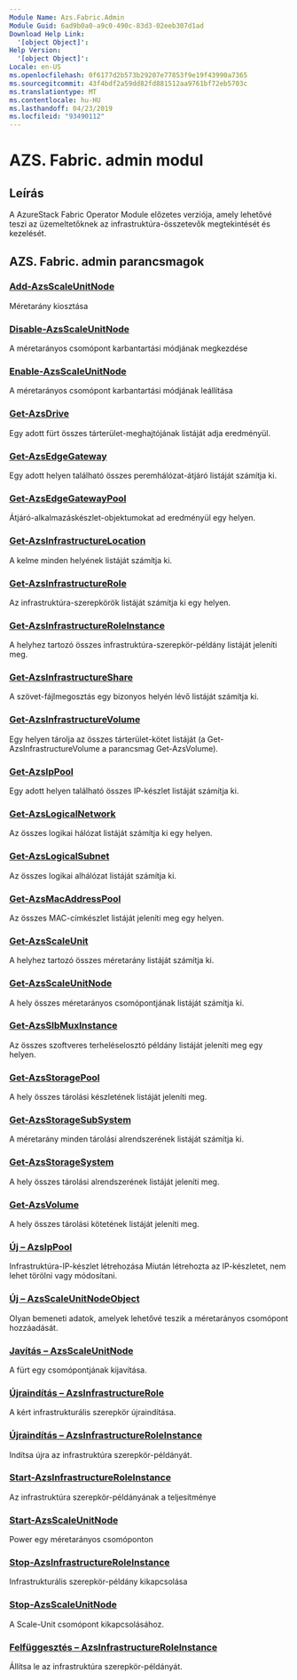 ```yaml
---
Module Name: Azs.Fabric.Admin
Module Guid: 6ad9b0a0-a9c0-490c-83d3-02eeb307d1ad
Download Help Link:
  '[object Object]': 
Help Version:
  '[object Object]': 
Locale: en-US
ms.openlocfilehash: 0f6177d2b573b29207e77853f9e19f43990a7365
ms.sourcegitcommit: 43f4bdf2a59dd82fd881512aa9761bf72eb5703c
ms.translationtype: MT
ms.contentlocale: hu-HU
ms.lasthandoff: 04/23/2019
ms.locfileid: "93490112"
---
```

# AZS. Fabric. admin modul
## Leírás
A AzureStack Fabric Operator Module előzetes verziója, amely lehetővé teszi az üzemeltetőknek az infrastruktúra-összetevők megtekintését és kezelését.

## AZS. Fabric. admin parancsmagok
### [Add-AzsScaleUnitNode](Add-AzsScaleUnitNode.md)
Méretarány kiosztása

### [Disable-AzsScaleUnitNode](Disable-AzsScaleUnitNode.md)
A méretarányos csomópont karbantartási módjának megkezdése

### [Enable-AzsScaleUnitNode](Enable-AzsScaleUnitNode.md)
A méretarányos csomópont karbantartási módjának leállítása

### [Get-AzsDrive](Get-AzsDrive.md)
Egy adott fürt összes tárterület-meghajtójának listáját adja eredményül.

### [Get-AzsEdgeGateway](Get-AzsEdgeGateway.md)
Egy adott helyen található összes peremhálózat-átjáró listáját számítja ki.

### [Get-AzsEdgeGatewayPool](Get-AzsEdgeGatewayPool.md)
Átjáró-alkalmazáskészlet-objektumokat ad eredményül egy helyen.

### [Get-AzsInfrastructureLocation](Get-AzsInfrastructureLocation.md)
A kelme minden helyének listáját számítja ki.

### [Get-AzsInfrastructureRole](Get-AzsInfrastructureRole.md)
Az infrastruktúra-szerepkörök listáját számítja ki egy helyen.

### [Get-AzsInfrastructureRoleInstance](Get-AzsInfrastructureRoleInstance.md)
A helyhez tartozó összes infrastruktúra-szerepkör-példány listáját jeleníti meg.

### [Get-AzsInfrastructureShare](Get-AzsInfrastructureShare.md)
A szövet-fájlmegosztás egy bizonyos helyén lévő listáját számítja ki.

### [Get-AzsInfrastructureVolume](Get-AzsVolume.md)
Egy helyen tárolja az összes tárterület-kötet listáját (a Get-AzsInfrastructureVolume a parancsmag Get-AzsVolume).

### [Get-AzsIpPool](Get-AzsIpPool.md)
Egy adott helyen található összes IP-készlet listáját számítja ki.

### [Get-AzsLogicalNetwork](Get-AzsLogicalNetwork.md)
Az összes logikai hálózat listáját számítja ki egy helyen.

### [Get-AzsLogicalSubnet](Get-AzsLogicalSubnet.md)
Az összes logikai alhálózat listáját számítja ki.

### [Get-AzsMacAddressPool](Get-AzsMacAddressPool.md)
Az összes MAC-címkészlet listáját jeleníti meg egy helyen.

### [Get-AzsScaleUnit](Get-AzsScaleUnit.md)
A helyhez tartozó összes méretarány listáját számítja ki.

### [Get-AzsScaleUnitNode](Get-AzsScaleUnitNode.md)
A hely összes méretarányos csomópontjának listáját számítja ki.

### [Get-AzsSlbMuxInstance](Get-AzsSlbMuxInstance.md)
Az összes szoftveres terheléselosztó példány listáját jeleníti meg egy helyen.

### [Get-AzsStoragePool](Get-AzsStoragePool.md)
A hely összes tárolási készletének listáját jeleníti meg.

### [Get-AzsStorageSubSystem](Get-AzsStorageSubSystem.md)
A méretarány minden tárolási alrendszerének listáját számítja ki.

### [Get-AzsStorageSystem](Get-AzsStorageSystem.md)
A hely összes tárolási alrendszerének listáját jeleníti meg.

### [Get-AzsVolume](Get-AzsVolume.md)
A hely összes tárolási kötetének listáját jeleníti meg.

### [Új – AzsIpPool](New-AzsIpPool.md)
Infrastruktúra-IP-készlet létrehozása
Miután létrehozta az IP-készletet, nem lehet törölni vagy módosítani.

### [Új – AzsScaleUnitNodeObject](New-AzsScaleUnitNodeObject.md)
Olyan bemeneti adatok, amelyek lehetővé teszik a méretarányos csomópont hozzáadását.

### [Javítás – AzsScaleUnitNode](Repair-AzsScaleUnitNode.md)
A fürt egy csomópontjának kijavítása.

### [Újraindítás – AzsInfrastructureRole](Restart-AzsInfrastructureRole.md)
A kért infrastrukturális szerepkör újraindítása.

### [Újraindítás – AzsInfrastructureRoleInstance](Restart-AzsInfrastructureRoleInstance.md)
Indítsa újra az infrastruktúra szerepkör-példányát.

### [Start-AzsInfrastructureRoleInstance](Start-AzsInfrastructureRoleInstance.md)
Az infrastruktúra szerepkör-példányának a teljesítménye

### [Start-AzsScaleUnitNode](Start-AzsScaleUnitNode.md)
Power egy méretarányos csomóponton

### [Stop-AzsInfrastructureRoleInstance](Stop-AzsInfrastructureRoleInstance.md)
Infrastrukturális szerepkör-példány kikapcsolása

### [Stop-AzsScaleUnitNode](Stop-AzsScaleUnitNode.md)
A Scale-Unit csomópont kikapcsolásához.

### [Felfüggesztés – AzsInfrastructureRoleInstance](Suspend-AzsInfrastructureRoleInstance.md)
Állítsa le az infrastruktúra szerepkör-példányát.

